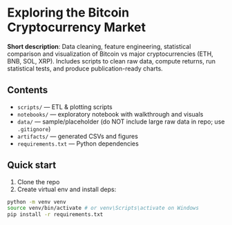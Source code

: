 # Exploring the Bitcoin Cryptocurrency Market
**Short description**: Data cleaning, feature engineering, statistical
comparison and visualization of Bitcoin vs major cryptocurrencies (ETH, BNB,
SOL, XRP). Includes scripts to clean raw data, compute returns, run statistical
tests, and produce publication-ready charts.
## Contents
- `scripts/` — ETL & plotting scripts
- `notebooks/` — exploratory notebook with walkthrough and visuals
- `data/` — sample/placeholder (do NOT include large raw data in repo; use
`.gitignore`)
- `artifacts/` — generated CSVs and figures
- `requirements.txt` — Python dependencies
## Quick start
1. Clone the repo
2. Create virtual env and install deps:
 ```bash
 python -m venv venv
 source venv/bin/activate # or venv\Scripts\activate on Windows
 pip install -r requirements.txt
